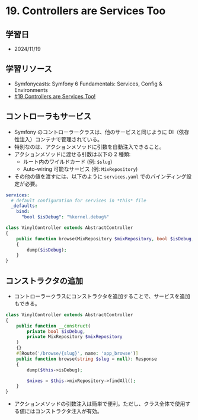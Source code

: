 # 19. Controllers are Services Too

## 学習日

- 2024/11/19

## 学習リソース

- Symfonycasts: Symfony 6 Fundamentals: Services, Config & Environments
- [#19 Controllers are Services Too!](https://symfonycasts.com/screencast/symfony6-fundamentals/controllers-services)

## コントローラもサービス

- Symfony のコントローラークラスは、他のサービスと同じように DI（依存性注入）コンテナで管理されている。
- 特別なのは、アクションメソッドに引数を自動注入できること。
- アクションメソッドに渡せる引数は以下の 2 種類:
  - ルート内のワイルドカード (例: `$slug`)
  - Auto-wiring 可能なサービス (例: `MixRepository`)
- その他の値を渡すには、以下のように `services.yaml` でのバインディング設定が必要。

```yaml
services:
  # default configuration for services in *this* file
  _defaults:
    bind:
      "bool $isDebug": "%kernel.debug%"
```

```php
class VinylController extends AbstractController
{
    public function browse(MixRepository $mixRepository, bool $isDebug, string $slug = null): Response
    {
        dump($isDebug);
    }
}
```

## コンストラクタの追加

- コントローラークラスにコンストラクタを追加することで、サービスを追加もできる。

```php
class VinylController extends AbstractController
{
    public function __construct(
        private bool $isDebug,
        private MixRepository $mixRepository
    )
    {}
    #[Route('/browse/{slug}', name: 'app_browse')]
    public function browse(string $slug = null): Response
    {
        dump($this->isDebug);

        $mixes = $this->mixRepository->findAll();
    }
}
```

- アクションメソッドの引数注入は簡単で便利。ただし、クラス全体で使用する値にはコンストラクタ注入が有効。
